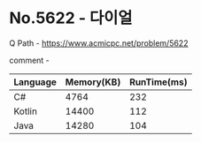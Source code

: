 # No.5622 - 다이얼
Q Path - https://www.acmicpc.net/problem/5622

comment - 

Language | Memory(KB) | RunTime(ms)
------------ | ------------- | ------
C# | 4764 | 232
Kotlin | 14400 | 112
Java | 14280 | 104 